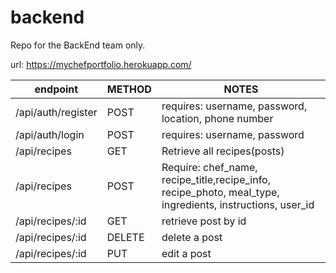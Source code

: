 # backend
Repo for the BackEnd team only. 

url: https://mychefportfolio.herokuapp.com/

|       endpoint       |    METHOD  | NOTES                            |
|----------------------|------------|----------------------------------|
|/api/auth/register        | POST       |requires: username, password, location, phone number |
|/api/auth/login           | POST       |requires: username, password      |
|/api/recipes              | GET        |Retrieve all recipes(posts)|
|/api/recipes              |POST        |Require: chef_name, recipe_title,recipe_info, recipe_photo, meal_type, ingredients, instructions, user_id|
|/api/recipes/:id          |GET         |retrieve post by id |
|/api/recipes/:id          | DELETE     | delete a post|
|/api/recipes/:id          | PUT        | edit a post |
